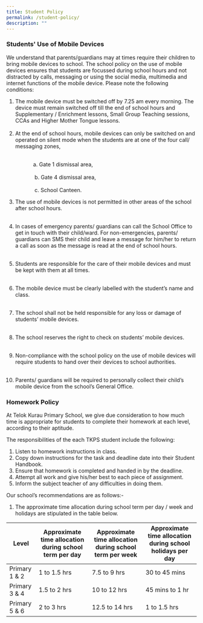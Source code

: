 ```yaml
---
title: Student Policy
permalink: /student-policy/
description: ""
---
```

### **Students' Use of Mobile Devices**

We understand that parents/guardians may at times require their children to bring mobile devices to school. The school policy on the use of mobile devices ensures that students are focussed during school hours and not distracted by calls, messaging or using the social media, multimedia and internet functions of the mobile device. Please note the following conditions:

1. The mobile device must be switched off by 7.25 am every morning. The device must remain switched off till the end of school hours and Supplementary / Enrichment lessons, Small Group Teaching sessions, CCAs and Higher Mother Tongue lessons.<br><br>
2. At the end of school hours, mobile devices can only be switched on and operated on silent mode when the students are at one of the four call/ messaging zones,<br><br>

&nbsp;&nbsp;&nbsp;&nbsp;&nbsp;&nbsp;&nbsp;&nbsp;&nbsp;&nbsp;&nbsp;&nbsp;&nbsp;&nbsp;&nbsp;&nbsp;&nbsp;&nbsp;a. Gate 1 dismissal area,<br><br>
&nbsp;&nbsp;&nbsp;&nbsp;&nbsp;&nbsp;&nbsp;&nbsp;&nbsp;&nbsp;&nbsp;&nbsp;&nbsp;&nbsp;&nbsp;&nbsp;&nbsp;&nbsp;
b. Gate 4 dismissal area,<br><br>
&nbsp;&nbsp;&nbsp;&nbsp;&nbsp;&nbsp;&nbsp;&nbsp;&nbsp;&nbsp;&nbsp;&nbsp;&nbsp;&nbsp;&nbsp;&nbsp;&nbsp;&nbsp;
c. School Canteen.

3. The use of mobile devices is not permitted in other areas of the school after school hours.<br><br>

4. In cases of emergency parents/ guardians can call the School Office to get in touch with their child/ward. For non-emergencies, parents/ guardians can SMS their child and leave a message for him/her to return a call as soon as the message is read at the end of school hours.<br><br>

5. Students are responsible for the care of their mobile devices and must be kept with them at all times.<br><br>

6. The mobile device must be clearly labelled with the student’s name and class.<br><br>

7. The school shall not be held responsible for any loss or damage of students’ mobile devices.<br><br>

8. The school reserves the right to check on students’ mobile devices.<br><br>

9. Non-compliance with the school policy on the use of mobile devices will require students to hand over their devices to school authorities. <br><br>

10. Parents/ guardians will be required to personally collect their child’s mobile device from the school’s General Office.

###  **Homework Policy**

At Telok Kurau Primary School, we give due consideration to how much time is appropriate for students to complete their homework at each level, according to their aptitude.

The responsibilities of the each TKPS student include the following:

1. Listen to homework instructions in class.
2. Copy down instructions for the task and deadline date into their Student Handbook.
3. Ensure that homework is completed and handed in by the deadline.
4. Attempt all work and give his/her best to each piece of assignment.
5. Inform the subject teacher of any difficulties in doing them.

Our school’s recommendations are as follows:-

1. The approximate time allocation during school term per day / week and holidays are stipulated in the table below.

| Level | Approximate time  allocation during school term per day | Approximate time  allocation during school term per week | Approximate time allocation during school  holidays per day |
|---|---|---|---|
|Primary 1 & 2|1 to 1.5 hrs|7.5 to 9 hrs|30 to 45 mins|
|Primary 3 & 4|1.5 to 2 hrs|10 to 12 hrs|45 mins to 1 hr|
|Primary 5 & 6|2 to 3 hrs|12.5 to 14 hrs| 1 to 1.5 hrs|